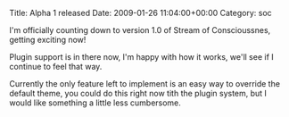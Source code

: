 Title: Alpha 1 released
Date: 2009-01-26 11:04:00+00:00
Category: soc

I'm officially counting down to version 1.0 of Stream of Conscioussnes,
getting exciting now!

  
  
  
Plugin support is in there now, I'm happy with how it works, we'll see if I
continue to feel that way.

  
  
  
Currently the only feature left to implement is an easy way to override the
default theme, you could do this right now tith the plugin system, but I would
like something a little less cumbersome.

